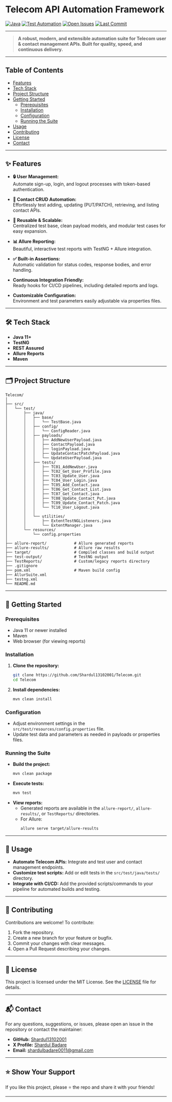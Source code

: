 # Telecom API Automation Framework

[![Java](https://img.shields.io/badge/language-Java-blue.svg)](https://www.java.com/)
[![Test Automation](https://img.shields.io/badge/type-Test%20Automation-orange.svg)](https://github.com/Shardul13102001/Telecom)
[![Open Issues](https://img.shields.io/github/issues/Shardul13102001/Telecom.svg)](https://github.com/Shardul13102001/Telecom/issues)
[![Last Commit](https://img.shields.io/github/last-commit/Shardul13102001/Telecom.svg)](https://github.com/Shardul13102001/Telecom/commits/master)

---

> **A robust, modern, and extensible automation suite for Telecom user & contact management APIs. Built for quality, speed, and continuous delivery.**

---

## Table of Contents

- [Features](#features)
- [Tech Stack](#tech-stack)
- [Project Structure](#project-structure)
- [Getting Started](#getting-started)
  - [Prerequisites](#prerequisites)
  - [Installation](#installation)
  - [Configuration](#configuration)
  - [Running the Suite](#running-the-suite)
- [Usage](#usage)
- [Contributing](#contributing)
- [License](#license)
- [Contact](#contact)

---

## ✨ Features

- **🔒 User Management:**  
  Automate sign-up, login, and logout processes with token-based authentication.

- **👥 Contact CRUD Automation:**  
  Effortlessly test adding, updating (PUT/PATCH), retrieving, and listing contact APIs.

- **🔄 Reusable & Scalable:**  
  Centralized test base, clean payload models, and modular test cases for easy expansion.

- **📊 Allure Reporting:**  
  Beautiful, interactive test reports with TestNG + Allure integration.

- **✅ Built-in Assertions:**  
  Automatic validation for status codes, response bodies, and error handling.

- **Continuous Integration Friendly:**  
  Ready hooks for CI/CD pipelines, including detailed reports and logs.

- **Customizable Configuration:**  
  Environment and test parameters easily adjustable via properties files.

---

## 🛠️ Tech Stack

- **Java 11+**
- **TestNG**
- **REST Assured**
- **Allure Reports**
- **Maven**

---

## 🗂️ Project Structure

```
Telecom/
│
├── src/
│   └── test/
│       ├── java/
│       │   ├── base/
│       │   │   └── TestBase.java
│       │   ├── config/
│       │   │   └── ConfigReader.java
│       │   ├── payloads/
│       │   │   ├── AddNewUserPayload.java
│       │   │   ├── ContactPayload.java
│       │   │   ├── loginPayload.java
│       │   │   ├── UpdateContactPatchPayload.java
│       │   │   └── UpdateUserPayload.java
│       │   ├── tests/
│       │   │   ├── TC01_AddNewUser.java
│       │   │   ├── TC02_Get_User_Profile.java
│       │   │   ├── TC03_Update_User.java
│       │   │   ├── TC04_User_Login.java
│       │   │   ├── TC05_Add_Contact.java
│       │   │   ├── TC06_Get_Contact_List.java
│       │   │   ├── TC07_Get_Contact.java
│       │   │   ├── TC08_Update_Contact_Put.java
│       │   │   ├── TC09_Update_Contact_Patch.java
│       │   │   └── TC10_User_Logout.java
│       │   │
│       │   └── utilities/
│       │       ├── ExtentTestNGListeners.java
│       │       └── ExtentManager.java
│       └── resources/
│           └── config.properties
│
├── allure-report/            # Allure generated reports
├── allure-results/           # Allure raw results
├── target/                   # Compiled classes and build output
├── test-output/              # TestNG output
├── TestReports/              # Custom/legacy reports directory
├── .gitignore
├── pom.xml                   # Maven build config
├── AllurSuite.xml
├── testng.xml
└── README.md
```

---

## 🏁 Getting Started

### Prerequisites

- Java 11 or newer installed
- Maven
- Web browser (for viewing reports)

### Installation

1. **Clone the repository:**
   ```bash
   git clone https://github.com/Shardul13102001/Telecom.git
   cd Telecom
   ```

2. **Install dependencies:**
   ```bash
   mvn clean install
   ```

### Configuration

- Adjust environment settings in the `src/test/resources/config.properties` file.
- Update test data and parameters as needed in payloads or properties files.

### Running the Suite

- **Build the project:**
  ```bash
  mvn clean package
  ```
- **Execute tests:**
  ```bash
  mvn test
  ```
- **View reports:**
  - Generated reports are available in the `allure-report/`, `allure-results/`, or `TestReports/` directories.
  - For Allure:
    ```bash
    allure serve target/allure-results
    ```

---

## 🔬 Usage

- **Automate Telecom APIs:** Integrate and test user and contact management endpoints.
- **Customize test scripts:** Add or edit tests in the `src/test/java/tests/` directory.
- **Integrate with CI/CD:** Add the provided scripts/commands to your pipeline for automated builds and testing.

---

## 🤝 Contributing

Contributions are welcome! To contribute:

1. Fork the repository.
2. Create a new branch for your feature or bugfix.
3. Commit your changes with clear messages.
4. Open a Pull Request describing your changes.

---

## 📄 License

This project is licensed under the MIT License. See the [LICENSE](LICENSE) file for details.

---

## 📬 Contact

For any questions, suggestions, or issues, please open an issue in the repository or contact the maintainer:

- **GitHub:** [Shardul13102001](https://github.com/Shardul13102001)
- **X Profile:** [Shardul Badare](https://x.com/Shardul40031995)
- **Email:** shardulbadare0011@gmail.com

---

## ⭐️ Show Your Support

If you like this project, please ⭐️ the repo and share it with your friends!

---
